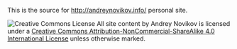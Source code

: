 This is the source for http://andreynovikov.info/ personal site.

![Creative Commons License](https://i.creativecommons.org/l/by-nc-sa/4.0/88x31.png)
All site content by Andrey Novikov is licensed under a [Creative Commons Attribution-NonCommercial-ShareAlike 4.0 International License](http://creativecommons.org/licenses/by-nc-sa/4.0/) unless otherwise marked.
